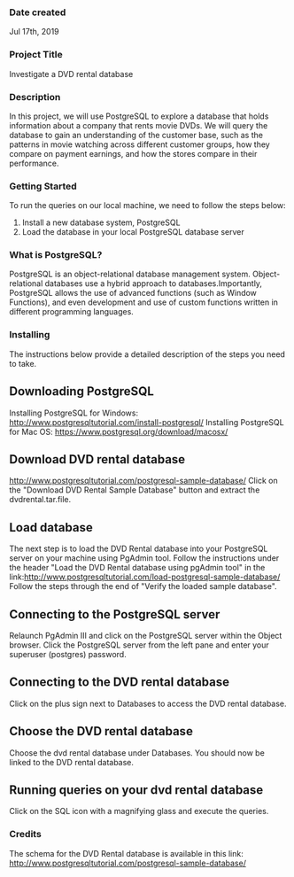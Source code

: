 ### Date created
Jul 17th, 2019

### Project Title
Investigate a DVD rental database

### Description
In this project, we will use PostgreSQL to explore a database that holds information about a company that rents movie DVDs. We will query the database to gain an understanding of the customer base, such as the patterns in movie watching across different customer groups, how they compare on payment earnings, and how the stores compare in their performance.

### Getting Started
To run the queries on our local machine, we need to follow the steps below:
1. Install a new database system, PostgreSQL
2. Load the database in your local PostgreSQL database server

### What is PostgreSQL?
PostgreSQL is an object-relational database management system. Object-relational databases use a hybrid approach to databases.Importantly, PostgreSQL allows the use of advanced functions (such as Window Functions), and even development and use of custom functions written in different programming languages.

### Installing
The instructions below provide a detailed description of the steps you need to take.
## Downloading PostgreSQL
Installing PostgreSQL for Windows:
http://www.postgresqltutorial.com/install-postgresql/
Installing PostgreSQL for Mac OS:
https://www.postgresql.org/download/macosx/
## Download DVD rental database
http://www.postgresqltutorial.com/postgresql-sample-database/
Click on the "Download DVD Rental Sample Database" button and extract the dvdrental.tar.file.
## Load database
The next step is to load the DVD Rental database into your PostgreSQL server on your machine using PgAdmin tool. Follow the instructions under the header "Load the DVD Rental database using pgAdmin tool" in the link:http://www.postgresqltutorial.com/load-postgresql-sample-database/
Follow the steps through the end of "Verify the loaded sample database".
## Connecting to the PostgreSQL server
Relaunch PgAdmin III and click on the PostgreSQL server within the Object browser. Click the PostgreSQL server from the left pane and enter your superuser (postgres) password.
## Connecting to the DVD rental database
Click on the plus sign next to Databases to access the DVD rental database.
## Choose the DVD rental database
Choose the dvd rental database under Databases. You should now be linked to the DVD rental database.
## Running queries on your dvd rental database
Click on the SQL icon with a magnifying glass and execute the queries.


### Credits
The schema for the DVD Rental database is available in this link: http://www.postgresqltutorial.com/postgresql-sample-database/

